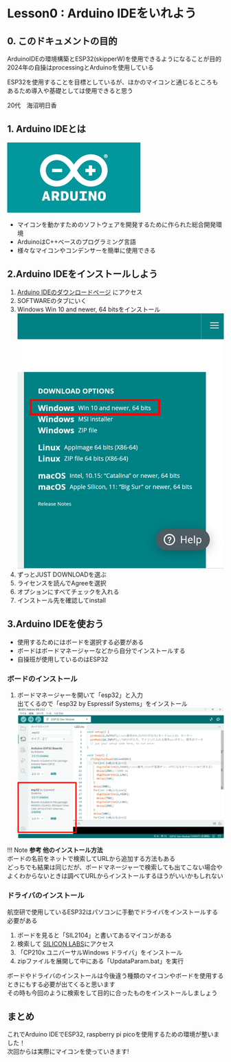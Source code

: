 # Lesson0 : Arduino IDEをいれよう

## 0. このドキュメントの目的

ArduinoIDEの環境構築とESP32(skipperW)を使用できるようになることが目的
2024年の自操はprocessingとArduinoを使用している

ESP32を使用することを目標としているが、ほかのマイコンと通じるところもあるため導入や基礎としては使用できると思う

20代　海沼明日香

## 1. Arduino IDEとは
![](res/lesson0-environment/arduino_icon.png)

- マイコンを動かすためのソフトウェアを開発するために作られた総合開発環境
- ArduinoはC++ベースのプログラミング言語
- 様々なマイコンやコンデンサーを簡単に使用できる

## 2.Arduino IDEをインストールしよう
1. [Arduino IDEのダウンロードページ](https://www.arduino.cc/en/software)
にアクセス  
1. SOFTWAREのタブにいく  
1. Windows Win 10 and newer, 64 bitsをインストール
![](res/lesson0-environment/download.png)
1. ずっとJUST DOWNLOADを選ぶ  
1. ライセンスを読んでAgreeを選択   
1. オプションにすべてチェックを入れる   
1. インストール先を確認してinstall

## 3.Arduino IDEを使おう
- 使用するためにはボードを選択する必要がある
- ボードはボードマネージャーなどから自分でインストールする
- 自操班が使用しているのはESP32

### ボードのインストール
1. ボードマネージャーを開いて「esp32」と入力  
出てくるので「esp32 by Espressif Systems」をインストール
![](res/lesson0-environment/boardmaneger.png)

!!! Note
    **参考 他のインストール方法**  
    ボードの名前をネットで検索してURLから追加する方法もある  
    どっちでも結果は同じだが、ボードマネージャーで検索しても出てこない場合やよくわからないときは調べてURLからインストールするほうがいいかもしれない  

### ドライバのインストール
航空研で使用しているESP32はパソコンに手動でドライバをインストールする必要がある

1. ボードを見ると「SIL2104」と書いてあるマイコンがある
1. 検索して
[SILICON LABS](https://jp.silabs.com/interface/usb-bridges/classic/device.cp2104?tab=softwareandtools)にアクセス
1. 「CP210x ユニバーサルWindows ドライバ」をインストール
1. zipファイルを展開して中にある「UpdataParam.bat」を実行  

ボードやドライバのインストールは今後違う種類のマイコンやボードを使用するときにもする必要が出てくると思います  
その時も今回のように検索をして目的に合ったものをインストールしましょう

## まとめ
これでArduino IDEでESP32, raspberry pi picoを使用するための環境が整いました！  
次回からは実際にマイコンを使っていきます!